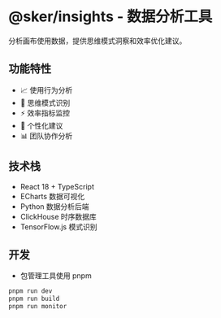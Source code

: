 # @sker/insights - 数据分析工具

分析画布使用数据，提供思维模式洞察和效率优化建议。

## 功能特性

- 📈 使用行为分析
- 🧠 思维模式识别
- ⚡ 效率指标监控
- 🎯 个性化建议
- 📊 团队协作分析

## 技术栈

- React 18 + TypeScript
- ECharts 数据可视化
- Python 数据分析后端
- ClickHouse 时序数据库
- TensorFlow.js 模式识别


## 开发
- 包管理工具使用 pnpm
```bash
pnpm run dev
pnpm run build
pnpm run monitor
```